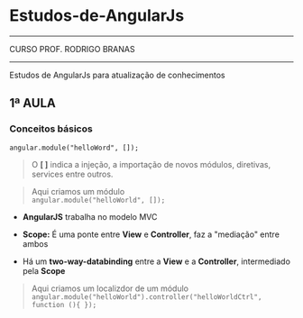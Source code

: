 # Estudos-de-AngularJs  

****  
CURSO PROF. RODRIGO BRANAS  
****  

 Estudos de AngularJs para atualização de conhecimentos

## 1ª AULA  
### Conceitos básicos

`angular.module("helloWord", []);`  
> O **[ ]** indica a injeção, a importação de novos módulos, diretivas, services entre outros.  

>Aqui criamos um módulo  
`angular.module("helloWorld", []);`

* **AngularJS** trabalha no modelo MVC  
  
* **Scope:** É uma ponte entre **View** e **Controller**, faz a "mediação" entre ambos
   
* Há um **two-way-databinding** entre a **View** e a **Controller**, intermediado pela **Scope**  
  
> Aqui criamos um localizdor de um módulo  
`angular.module("helloWorld").controller("helloWorldCtrl", function (){ });`
